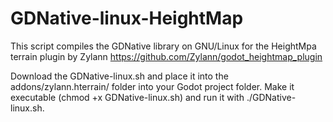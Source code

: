 # GDNative-linux-HeightMap
This script compiles the GDNative library on GNU/Linux for the HeightMpa terrain plugin by Zylann https://github.com/Zylann/godot_heightmap_plugin

Download the GDNative-linux.sh and place it into the addons/zylann.hterrain/ folder into your Godot project folder.
Make it executable (chmod +x GDNative-linux.sh) and run it with ./GDNative-linux.sh.
